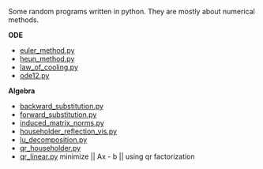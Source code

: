 Some random programs written in python. They are mostly about numerical methods.

**ODE**
* [euler_method.py](https://github.com/azer89/python_stuff/blob/master/euler_method.py)
* [heun_method.py](https://github.com/azer89/python_stuff/blob/master/heun_method.py)
* [law_of_cooling.py](https://github.com/azer89/python_stuff/blob/master/law_of_cooling.py)
* [ode12.py](https://github.com/azer89/python_stuff/blob/master/ode12.py)

**Algebra**
* [backward_substitution.py](https://github.com/azer89/python_stuff/blob/master/backward_substitution.py)
* [forward_substitution.py](https://github.com/azer89/python_stuff/blob/master/forward_substitution.py)
* [induced_matrix_norms.py](https://github.com/azer89/python_stuff/blob/master/induced_matrix_norms.py)
* [householder_reflection_vis.py](https://github.com/azer89/python_stuff/blob/master/householder_reflection_vis.py)
* [lu_decomposition.py](https://github.com/azer89/python_stuff/blob/master/lu_decomposition.py)
* [qr_householder.py](https://github.com/azer89/python_stuff/blob/master/qr_householder.py)
* [qr_linear.py](https://github.com/azer89/python_stuff/blob/master/qr_linear.py) minimize || Ax - b || using qr factorization


